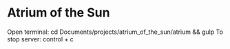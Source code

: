 # Atrium of the Sun
Open terminal:
cd Documents/projects/atrium_of_the_sun/atrium && gulp
To stop server:
control + c
